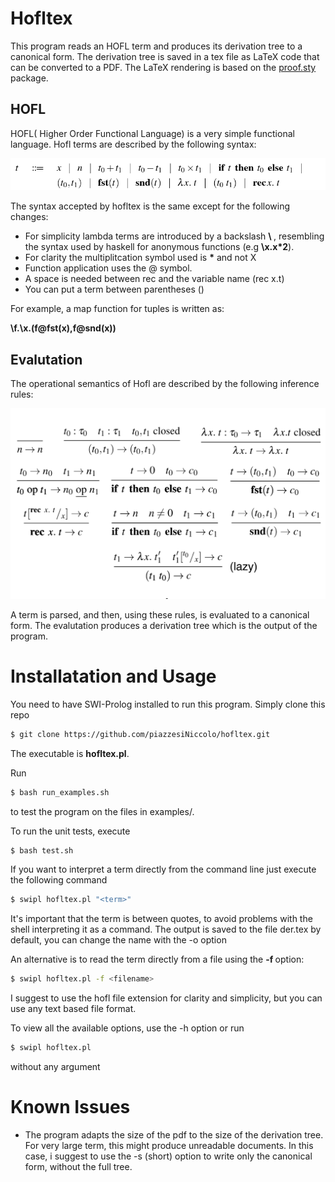 # Hofltex
This program reads an HOFL term and produces its derivation tree to a canonical form. The derivation tree is  saved in a tex file as LaTeX code that can be converted to a PDF. The LaTeX rendering is based on the [proof.sty](https://www.logicmatters.net/resources/ndexamples/proofsty.html) package.

## HOFL
HOFL( Higher Order Functional Language) is  a very simple functional language. Hofl terms are described by the following syntax: 

![img](syntax.png)

The syntax accepted by hofltex is the same except for the following changes:
- For simplicity lambda terms are introduced by a backslash <b> \ </b>, resembling the syntax used by haskell for anonymous functions
(e.g <b>\x.x*2</b>).
-  For clarity the multiplitcation symbol used is <b>*</b> and not X
- Function application uses the @ symbol.
- A space is needed between rec and the variable name (rec x.t)
- You can put a term between parentheses ()

For example, a map function for tuples is written as:

<b>\f.\x.(f@fst(x),f@snd(x))</b>

## Evalutation
The operational semantics of Hofl are described by the following inference rules:

![img2](op.png)

A term is parsed, and then, using these rules, is evaluated to a canonical form. The evalutation produces a derivation tree which is the output of the program.

# Installatation and Usage
You need to have SWI-Prolog installed to run this program. 
Simply clone this repo 
```bash
$ git clone https://github.com/piazzesiNiccolo/hofltex.git
```
The executable is <b>hofltex.pl</b>.

Run 
```bash
$ bash run_examples.sh
```
to test the program on the files in examples/.

To run the unit tests, execute
```bash
$ bash test.sh
```
If you want to interpret a term directly from the command line just execute the following command
```bash
$ swipl hofltex.pl "<term>"
```
It's important that the term is between quotes, to avoid problems with the shell interpreting it as a command. The output is saved to the file der.tex by default, you can change the name with the -o option 

An alternative is to read the term directly from a file using the <b> -f </b> option:
```bash
$ swipl hofltex.pl -f <filename>
```
I suggest to use the hofl file extension for clarity and simplicity,     but you can use any text based file format.

To view all the available options, use the -h option or run
```bash
$ swipl hofltex.pl
```
without any argument

# Known Issues

- The program adapts the size of the pdf to the size of the derivation tree. For very large term, this might produce unreadable documents. In this case, i suggest to use the -s (short) option to write only the canonical form, without the full tree.

